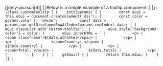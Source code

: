 [[only-javascript]]
|
|Below is a simple example of a tooltip component:
|
|```js
|class CustomTooltip {
|    init(params) {
|        const eGui = this.eGui = document.createElement('div');
|        const color = params.color || 'white';
|        const data = params.api.getDisplayedRowAtIndex(params.rowIndex).data;
|
|        eGui.classList.add('custom-tooltip');
|        eGui.style['background-color'] = color;
|        eGui.innerHTML = `
|            <p>
|                <span class"name">${data.athlete}</span>
|            </p>
|            <p>
|                <span>Country: </span>
|                ${data.country}
|            </p>
|            <p>
|                <span>Total: </span>
|                ${data.total}
|            </p>
|        `;
|    }
|
|    getGui() {
|        return this.eGui;
|    }
|}
|```
